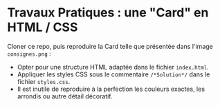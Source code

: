 # Travaux Pratiques : une "Card" en HTML / CSS

Cloner ce repo, puis reproduire la Card telle que présentée dans l'image `consignes.png` :

- Opter pour une structure HTML adaptée dans le fichier `index.html`.
- Appliquer les styles CSS sous le commentaire `/*Solution*/` dans le fichier `styles.css`.
- Il est inutile de reproduire à la perfection les couleurs exactes, les arrondis ou autre détail décoratif.
